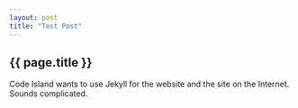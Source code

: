 ```yaml
---
layout: post
title: "Test Post"
---
```


## {{ page.title }}

Code Island wants to use Jekyll for the website and the site on the Internet. Sounds complicated.
